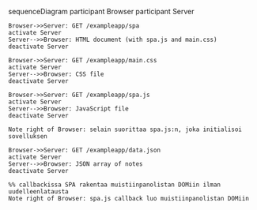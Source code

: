 sequenceDiagram
    participant Browser
    participant Server

    Browser->>Server: GET /exampleapp/spa
    activate Server
    Server-->>Browser: HTML document (with spa.js and main.css)
    deactivate Server

    Browser->>Server: GET /exampleapp/main.css
    activate Server
    Server-->>Browser: CSS file
    deactivate Server

    Browser->>Server: GET /exampleapp/spa.js
    activate Server
    Server-->>Browser: JavaScript file
    deactivate Server

    Note right of Browser: selain suorittaa spa.js:n, joka initialisoi sovelluksen

    Browser->>Server: GET /exampleapp/data.json
    activate Server
    Server-->>Browser: JSON array of notes
    deactivate Server

    %% callbackissa SPA rakentaa muistiinpanolistan DOMiin ilman uudelleenlatausta
    Note right of Browser: spa.js callback luo muistiinpanolistan DOMiin
